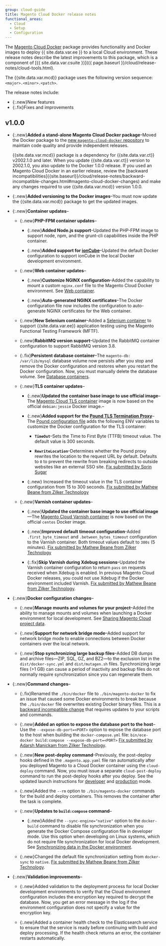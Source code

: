 ```yaml
---
group: cloud-guide
title: Magento Cloud Docker release notes
functional_areas:
  - Cloud
  - Setup
  - Configuration
---
```


The [Magento Cloud Docker](https://github.com/magento/magento-cloud-docker) package provides functionality and Docker images to deploy {{ site.data.var.ee }} to a local Cloud environment. These release notes describe the latest improvements to this package, which is a component of [{{ site.data.var.csuite }}]({{ page.baseurl }}/cloud/release-notes/cloud-tools.html).

The {{site.data.var.mcd}} package uses the following version sequence: `<major>.<minor>.<patch>`.

The release notes include:

-  {:.new}New features
-  {:.fix}Fixes and improvements

## v1.0.0

-  {:.new}**Added a stand-alone Magento Cloud Docker package**–Moved the Docker package to the [new `magento-cloud-docker` repository](https://github.com/magento/magento-cloud-docker) to maintain code quality and provide independent releases.

   {{site.data.var.mcd}} package is a dependency for {{site.data.var.ct}} v2002.1.0 and later. When you update {{site.data.var.ct}} version to 2002.1.0, you also update to the Docker 1.0.0 release. If you used an Magento Cloud Docker in an earlier release, review the [backward incompatibilities]{{site.baseurl}}/cloud/release-notes/backward-incompatible-changes.html#magento-cloud-docker-changes) and make any changes required to use {{site.data.var.mcd}} version 1.0.0.

-  {:.new}**Added versioning to the Docker images**–You must now update the {{site.data.var.mcd}} package to get the updated images.<!--MAGECLOUD-4737-->

-  {:.new}**Container updates**–

   -  {:.new}**PHP-FPM container updates**–

      -  {:.new}**Added Node.js support**–Updated the PHP-FPM image to support node, npm, and the grunt-cli capabilities inside the PHP container.<!--MAGECLOUD-3953-->

      -  {:.new}**Added support for [ionCube](https://www.ioncube.com/)**–Updated the default Docker configuration to support ionCube in the local Docker development environment.<!--MAGECLOUD-4354-->

   -  {:.new}**Web container updates**–

      -  {:.new}**Customize NGINX configuration**–Added the capability to mount a custom `nginx.conf` file to the Magento Cloud Docker environment. See [Web container]({{site.baseurl}}/cloud/docker/docker-containers-service.html#web-container).<!--MAGECLOUD-4204-->

      -  {:.new}**Auto-generated NGINX certificates**–The Docker configuration file now includes the configuration to auto-generate NGINX certificates for the Web container.<!--MAGECLOUD-4258-->

   -  {:.new}**New Selenium container**–Added a [Selenium container]({{site.baseurl}}/cloud/docker/docker-containers-service.html#selenium-container) to support {{site.data.var.ee}} application testing using the Magento Functional Testing Framework (MFTF).<!--MAGECLOUD-4040-->

   -  {:.new}**RabbitMQ version support**–Updated the RabbitMQ container configuration to support RabbitMQ version 3.8.<!--MAGECLOUD-4674-->

   -  {:.fix}**Persistent database container**–The `magento-db: /var/lib/mysql` database volume now persists after you stop and remove the Docker configuration and restores when you restart the Docker configuration. Now, you must manually delete the database volume. See [Database containers].<!--MAGECLOUD-3978-->

   -  {:.new}**TLS container updates**–

      -  {:.new}**Updated the container base image to use official image**–The [Magento Cloud TLS container] image is now based on the official `debian:jessie` Docker image.–<!--MAGECLOUD-4163-->

      -  {:.new}**Added support for the [Pound TLS Termination Proxy]**–The [Pound configuration file][`pound.cfg`] adds the following ENV variables to customize the Docker configuration for the TLS container:

         -  **`TimeOut`**–Sets the Time to First Byte (TTFB) timeout value. The default value is 300 seconds.

         -  **`RewriteLocation`**–Determines whether the Pound proxy rewrites the location to the request URL by default. Defaults to `0` to prevent the rewrite from breaking redirects to outside websites like an external SSO site. [Fix submitted by Sorin Sugar](https://github.com/magento/magento-cloud-docker/pull/37)<!--MAGECLOUD-4061-->

      -  {:.new} Increased the timeout value in the TLS container configuration from 15 to 300 seconds. [Fix submitted by Mathew Beane from Zilker Technology](https://github.com/magento/magento-cloud-docker/pull/78)<!--MAGECLOUD-4460-->

   -  {:.new}**Varnish container updates**–

      -  {:.new}**Updated the container base image to use official image**—The [Magento Cloud Varnish container] is now based on the official `centos` Docker image.<!--MAGECLOUD-4163-->

      -  {:.new}**Improved default timeout configuration**-Added `.first_byte_timeout` and `.between_bytes_timeout` configuration to the Varnish container. Both timeout values default to `300s` (5 minutes). [Fix submitted by Mathew Beane from Zilker Technology](https://github.com/magento/magento-cloud-docker/pull/78)<!--MAGECLOUD-4460-->

      -  {:.fix}**Skip Varnish during Xdebug sessions**–Updated the Varnish container configuration to return `pass` on requests received when Xdebug is enabled. In previous Magento Cloud Docker releases, you could not use Xdebug if the Docker environment included Varnish. [Fix submitted by Mathew Beane from Zilker Technology](https://github.com/magento/magento-cloud-docker/pull/111).<!--MAGECLOUD-4873-->

-  {:.new}**Docker configuration changes**–

   -  {:.new}**Manage mounts and volumes for your project**–Added the ability to manage mounts and volumes when launching a Docker environment for local development. See [Sharing Magento Cloud project data].<!--MAGECLOUD-3248-->

   -  {:.new}**Support for network bridge mode**–Added support for network bridge mode to enable connections between Docker containers over the local network.<!--MAGECLOUD-4165-->

   -  {:.new}**Stop synchronizing large backup files**–Added DB dumps and archive files—ZIP, SQL, GZ, and BZ2—to the exclusion list in the `dist/docker-sync.yml` and `dist/mutagen.sh` files. Synchronizing large files (>1 GB) can cause a period of inactivity and backup files do not normally require synchronization since you can regenerate them.<!--MAGECLOUD-3979-->

-  {:.new}**Command changes**–

   -  {:.fix}Renamed the `./bin/docker` file to `./bin/magento-docker` to fix an issue that caused some Docker environments to break because the `./bin/docker` file overwrites existing Docker binary files. This is a [backward incompatible change] that requires updates to your scripts and commands.<!-- MAGECLOUD-4038 -->

   -  {:.new}**Added an option to expose the database port to the host**–Use the `--expose-db-port=<PORT>` option to expose the database port to the host when building the `docker-compose.yml` file: `bin/ece-docker build:compose --expose-db-port=<PORT>`<!--MAGECLOUD-4454--> [Fix submitted by Adarsh Manickam from Zilker Technology](https://github.com/magento/magento-cloud-docker/pull/101).

   -  {:.new}**New post-deploy command**–Previously, the post-deploy hooks defined in the `.magento.app.yaml` file ran automatically after you deployed Magento to a Cloud Docker container using the `cloud-deploy` command. Now, you must issue a separate `cloud-post-deploy` command to run the post-deploy hooks after you deploy. See the updated launch instructions for [developer] and [production] mode.<!--MAGECLOUD-3996-->

   -  {:.new}Added the `--rm` option to `./bin/magento-docker` commands for the build and deploy containers. This removes the container after the task is complete.<!--MAGECLOUD-4205-->

   -  {:.new}**Updates to `build:compose` command**–

      -  {:.new}Added the `--sync-engine="native"` option to the `docker-build` command to disable file synchronization when you generate the Docker Compose configuration file in developer mode. Use this option when developing on Linux systems, which do not require file synchronization for local Docker development. See [Synchronizing data in the Docker environment]({{site.baseurl}}/cloud/docker/docker-syncing-data.html).<!--MAGECLOUD-4351, MAGECLOUD-->

   -  {:.new}Changed the default file synchronization setting from `docker-sync` to `native`. [Fix submitted by Mathew Beane from Zilker Technology](https://github.com/magento/magento-cloud-docker/pull/124).<!--MAGECLOUD-5066-->

-  {:.new}**Validation improvements**–

   -  {:.new}Added validation to the deployment process for local Docker development environments to verify that the Cloud environment configuration includes the encryption key required to decrypt the database.  Now, you get an error message in the log if the environment configuration does not specify a value for the encryption key.<!--MAGECLOUD-4423-->

   -  {:.new}Added a container health check to the Elasticsearch service to ensure that the service is ready before continuing with build and deploy processing. If the health check returns an error, the container restarts automatically.<!--MAGECLOUD-4456-->

[Sharing Magento Cloud project data]: {{site.baseurl}}/cloud/docker/docker-containers.html#sharing-magento-cloud-project-data
[Database containers]: {{site.baseurl}}/cloud/docker/docker-containers-service.html#database-container
[developer]: {{site.baseurl}}/cloud/docker/docker-mode-developer.html
[production]: {{site.baseurl}}/cloud/docker/docker-mode-production.html
[backward incompatible change]: {{site.baseurl}}/cloud/release-notes/backward-incompatible-changes.html
[Magento Cloud TLS container]: {{site.baseurl}}/cloud/docker/docker-containers-service.html#tls-container
[Magento Cloud Varnish container]: {{site.baseurl}}/cloud/docker/docker-containers-service.html#varnish-container
[Pound TLS Termination Proxy]: https://github.com/mnuessler/docker-tls-termination-proxy/blob/master/README.md
[`pound.cfg`]: https://github.com/magento/magento-cloud-docker/blob/1.0/images/tls/pound.cfg
